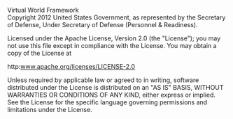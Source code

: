 Virtual World Framework  
Copyright 2012 United States Government, as represented by the Secretary of Defense, Under
Secretary of Defense (Personnel & Readiness).

Licensed under the Apache License, Version 2.0 (the "License"); you may not use this file except
in compliance with the License. You may obtain a copy of the License at

http:www.apache.org/licenses/LICENSE-2.0

Unless required by applicable law or agreed to in writing, software distributed under the License
is distributed on an "AS IS" BASIS, WITHOUT WARRANTIES OR CONDITIONS OF ANY KIND, either express
or implied. See the License for the specific language governing permissions and limitations under
the License.